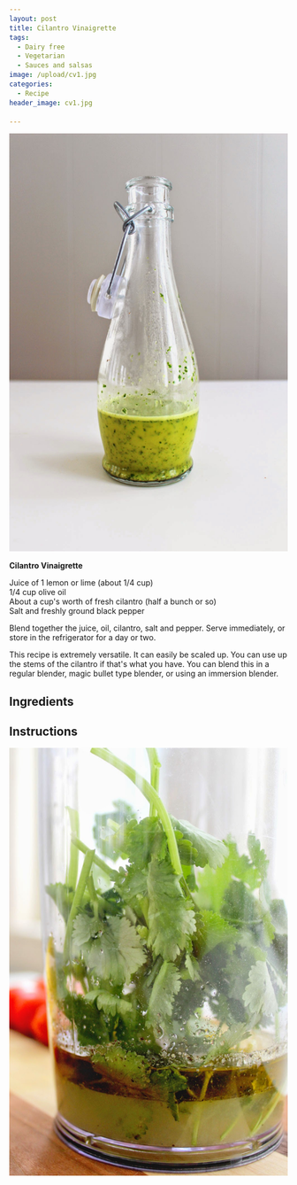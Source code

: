 ```yaml
---
layout: post
title: Cilantro Vinaigrette
tags:
  - Dairy free
  - Vegetarian
  - Sauces and salsas
image: /upload/cv1.jpg
categories:
  - Recipe
header_image: cv1.jpg

---
```


![Image of Cilantro Vinaigrette.](/upload/cv1.jpg)

**Cilantro Vinaigrette**  
  
Juice of 1 lemon or lime (about 1/4 cup)  
1/4 cup olive oil  
About a cup's worth of fresh cilantro (half a bunch or so)  
Salt and freshly ground black pepper  
  
Blend together the juice, oil, cilantro, salt and pepper. Serve immediately, or store in the refrigerator for a day or two.  
  
This recipe is extremely versatile. It can easily be scaled up. You can use up the stems of the cilantro if that's what you have. You can blend this in a regular blender, magic bullet type blender, or using an immersion blender.

## Ingredients



## Instructions







![Image of Cilantro Vinaigrette.](/upload/cv2.jpg)